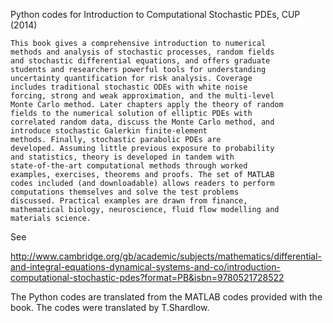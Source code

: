 Python codes for Introduction to Computational Stochastic PDEs,
CUP (2014)


    This book gives a comprehensive introduction to numerical
    methods and analysis of stochastic processes, random fields
    and stochastic differential equations, and offers graduate
    students and researchers powerful tools for understanding
    uncertainty quantification for risk analysis. Coverage
    includes traditional stochastic ODEs with white noise
    forcing, strong and weak approximation, and the multi-level
    Monte Carlo method. Later chapters apply the theory of random
    fields to the numerical solution of elliptic PDEs with
    correlated random data, discuss the Monte Carlo method, and
    introduce stochastic Galerkin finite-element
    methods. Finally, stochastic parabolic PDEs are
    developed. Assuming little previous exposure to probability
    and statistics, theory is developed in tandem with
    state-of-the-art computational methods through worked
    examples, exercises, theorems and proofs. The set of MATLAB
    codes included (and downloadable) allows readers to perform
    computations themselves and solve the test problems
    discussed. Practical examples are drawn from finance,
    mathematical biology, neuroscience, fluid flow modelling and
    materials science.

See

http://www.cambridge.org/gb/academic/subjects/mathematics/differential-and-integral-equations-dynamical-systems-and-co/introduction-computational-stochastic-pdes?format=PB&isbn=9780521728522


The Python codes are translated from the MATLAB codes provided
with the book. The codes were translated by
T.Shardlow.


